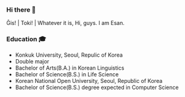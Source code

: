 ### Hi there 👋

Ĝis! | Toki! | Whatever it is, Hi, guys. I am Esan.

### Education 🎓
- Konkuk University, Seoul, Repulic of Korea
 - Double major
 - Bachelor of Arts(B.A.) in Korean Linguistics
 - Bachelor of Science(B.S.) in Life Science
- Korean National Open University, Seoul, Republic of Korea
 - Bachelor of Science(B.S.) degree expected in Computer Science

<!--
**Esantomi/Esantomi** is a ✨ _special_ ✨ repository because its `README.md` (this file) appears on your GitHub profile.

Here are some ideas to get you started:

- 🔭 I’m currently working on ...
- 🌱 I’m currently learning ...
- 👯 I’m looking to collaborate on ...
- 🤔 I’m looking for help with ...
- 💬 Ask me about ...
- 📫 How to reach me: ...
- 😄 Pronouns: ...
- ⚡ Fun fact: ...
-->
